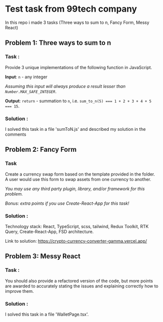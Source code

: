 # Test task from 99tech company
In this repo i made 3 tasks (Three ways to sum to n, Fancy Form, Messy React) 

## Problem 1: Three ways to sum to n

### Task : 

Provide 3 unique implementations of the following function in JavaScript.

**Input**: `n` - any integer

*Assuming this input will always produce a result lesser than `Number.MAX_SAFE_INTEGER`*.

**Output**: ```return``` - summation to ```n```, i.e. ```sum_to_n(5) === 1 + 2 + 3 + 4 + 5 === 15```.

### Solution :

I solved this task in a file 'sumToN.js' and described my solution in the comments

## Problem 2:  Fancy Form

### Task

Create a currency swap form based on the template provided in the folder. A user would use this form to swap assets from one currency to another.

*You may use any third party plugin, library, and/or framework for this problem.*

*Bonus: extra points if you use Create-React-App for this task!*

### Solution :

Technology stack: React, TypeScript, scss, tailwind, Redux Toolkit, RTK Query, Create-React-App, FSD architecture.

Link to solution: https://crypto-currency-converter-gamma.vercel.app/

## Problem 3:  Messy React

### Task : 
You should also provide a refactored version of the code, but more points are awarded to accurately stating the issues and explaining correctly how to improve them.

### Solution :

I solved this task in a file 'WalletPage.tsx'.
